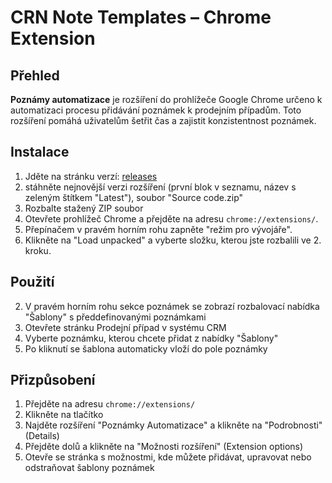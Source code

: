 # CRN Note Templates – Chrome Extension

## Přehled
**Poznámy automatizace** je rozšíření do prohlížeče Google Chrome určeno k automatizaci procesu přidávání poznámek k prodejním případům. 
Toto rozšíření pomáhá uživatelům šetřit čas a zajistit konzistentnost poznámek.

## Instalace
<!-- Lik to github zip file -->
1. Jděte na stránku verzí: [releases](https://github.com/jjanousek-farmito/crm-note-templates/releases/)
2. stáhněte nejnovější verzi rozšíření (první blok v seznamu, název s zeleným štítkem "Latest"), soubor "Source code.zip"
4. Rozbalte stažený ZIP soubor
5. Otevřete prohlížeč Chrome a přejděte na adresu `chrome://extensions/`.
6. Přepínačem v pravém horním rohu zapněte "režim pro vývojáře".
7. Klikněte na "Load unpacked" a vyberte složku, kterou jste rozbalili ve 2. kroku.

## Použití
2. V pravém horním rohu sekce poznámek se zobrazí rozbalovací nabídka "Šablony" s předdefinovanými poznámkami
3. Otevřete stránku Prodejní případ v systému CRM
4. Vyberte poznámku, kterou chcete přidat z nabídky "Šablony"
5. Po kliknutí se šablona automaticky vloží do pole poznámky

## Přizpůsobení
1. Přejděte na adresu `chrome://extensions/`
2. Klikněte na tlačítko
3. Najděte rozšíření "Poznámky Automatizace" a klikněte na "Podrobnosti" (Details)
4. Přejděte dolů a klikněte na "Možnosti rozšíření" (Extension options)
5. Otevře se stránka s možnostmi, kde můžete přidávat, upravovat nebo odstraňovat šablony poznámek
